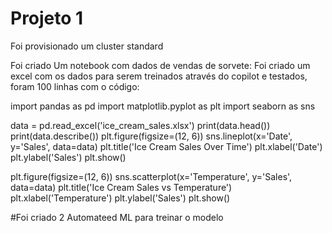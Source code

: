 # Projeto 1
Foi provisionado um cluster standard

Foi criado Um notebook com dados de vendas de sorvete:
Foi criado um excel com os dados para serem treinados através do copilot e testados, foram 100 linhas
com o código: 

import pandas as pd
import matplotlib.pyplot as plt
import seaborn as sns

data = pd.read_excel('ice_cream_sales.xlsx')
print(data.head())
print(data.describe())
plt.figure(figsize=(12, 6))
sns.lineplot(x='Date', y='Sales', data=data)
plt.title('Ice Cream Sales Over Time')
plt.xlabel('Date')
plt.ylabel('Sales')
plt.show()

plt.figure(figsize=(12, 6))
sns.scatterplot(x='Temperature', y='Sales', data=data)
plt.title('Ice Cream Sales vs Temperature')
plt.xlabel('Temperature')
plt.ylabel('Sales')
plt.show()

#Foi criado 2 Automateed ML para treinar o modelo

